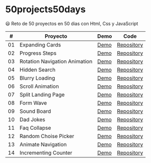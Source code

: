 # 50projects50days

😃 Reto de 50 proyectos en 50 dias con Html, Css y JavaScript

| #  | Proyecto                      | Demo                                                                               | Code                                                                                                     |
|--- | ----------------------------- | ---------------------------------------------------------------------------------- | -------------------------------------------------------------------------------------------------------- |
| 01 | Expanding Cards               | [Demo](https://cesarpgasuz.xyz/50projects50days/01-Expanding-Cards/)               | [Repository](https://github.com/cesarpgasuz/50projects50days/tree/main/01-Expanding-Cards)               |
| 02 | Progress Steps                | [Demo](https://cesarpgasuz.xyz/50projects50days/02-Progress-Steps/)                | [Repository](https://github.com/cesarpgasuz/50projects50days/tree/main/02-Progress-Steps)                |
| 03 | Rotation Navigation Animation | [Demo](https://cesarpgasuz.xyz/50projects50days/03-Rotating-Navigation-Animation/) | [Repository](https://github.com/cesarpgasuz/50projects50days/tree/main/03-Rotating-Navigation-Animation) |
| 04 | Hidden Search                 | [Demo](https://cesarpgasuz.xyz/50projects50days/04-Hidden-Search/)                 | [Repository](https://github.com/cesarpgasuz/50projects50days/tree/main/04-Hidden-Search)                 |
| 05 | Blurry Loading				 | [Demo](https://cesarpgasuz.xyz/50projects50days/05-Blurry-Loading/)                | [Repository](https://github.com/cesarpgasuz/50projects50days/tree/main/05-Blurry-Loading)                |
| 06 | Scroll Animation              | [Demo](https://cesarpgasuz.xyz/50projects50days/06-Scroll-Animation/)              | [Repository](https://github.com/cesarpgasuz/50projects50days/tree/main/06-Scroll-Animation)              |
| 07 | Split Landing Page            | [Demo](https://cesarpgasuz.xyz/50projects50days/07-Split-Landing-Page/)            | [Repository](https://github.com/cesarpgasuz/50projects50days/tree/main/07-Split-Landing-Page)            |
| 08 | Form Wave                     | [Demo](https://cesarpgasuz.xyz/50projects50days/08-Form-Wave/)                     | [Repository](https://github.com/cesarpgasuz/50projects50days/tree/main/08-Form-Wave)                     |
| 09 | Sound Board                   | [Demo](https://cesarpgasuz.xyz/50projects50days/09-Sound-Board/)                   | [Repository](https://github.com/cesarpgasuz/50projects50days/tree/main/09-Sound-Board)                   |
| 10 | Dad Jokes                     | [Demo](https://cesarpgasuz.xyz/50projects50days/10-Dad-Jokes/)                     | [Repository](https://github.com/cesarpgasuz/50projects50days/tree/main/10-Dad-Jokes)                     | 
| 11 | Faq Collapse                  | [Demo](https://cesarpgasuz.xyz/50projects50days/11-Faq-Collapse/)                  | [Repository](https://github.com/cesarpgasuz/50projects50days/tree/main/11-Faq-Collapse)                  | 
| 12 | Random Choise Picker			 | [Demo](https://cesarpgasuz.xyz/50projects50days/12-Random-Choise-Picker/)          | [Repository](https://github.com/cesarpgasuz/50projects50days/tree/main/12-Random-Choise-Picker/)         | 
| 13 | Animate Navigation    		 | [Demo](https://cesarpgasuz.xyz/50projects50days/13-Animate-Navigation/)            | [Repository](https://github.com/cesarpgasuz/50projects50days/tree/main/13-Animate-Navigation/)           | 		
| 14 | Incrementing Counter    		 | [Demo](https://cesarpgasuz.xyz/50projects50days/14-Incrementing-Counter/)          | [Repository](https://github.com/cesarpgasuz/50projects50days/tree/main/14-Incrementing-Counter/)         | 	